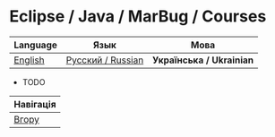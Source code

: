 # Eclipse / Java / MarBug / Courses

| Language | Язык | Мова |
| -------- | ---- | ---- |
| [English](README.md) | [Русский / Russian](README.ru.md) | **Українська / Ukrainian** |

* TODO

| Навігація                |
| ------------------------ |
| [Вгору](../README.uk.md) |
